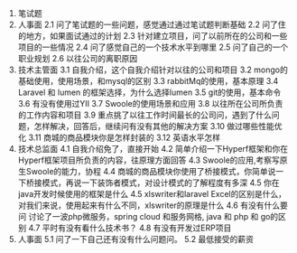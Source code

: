 1. 笔试题
2. 人事面
    2.1 问了笔试题的一些问题，感觉通过通过笔试题判断基础
    2.2 问了住的地方，如果面试通过的计划
    2.3 针对建立项目，问了以前所在的公司和一些项目的一些情况
    2.4 问了感觉自己的一个技术水平到哪里
    2.5 问了自己的一个职业规划
    2.6 以往公司的离职原因
3. 技术主管面
    3.1 自我介绍，这个自我介绍针对以往的公司和项目
    3.2 mongo的基础使用，使用场景，和mysql的区别
    3.3 rabbitMq的使用，基本原理
    3.4 Laravel 和 lumen 的框架选择，为什么选择lumen
    3.5 git的使用，基本命令
    3.6 有没有使用过YII
    3.7 Swoole的使用场景和应用
    3.8 以往所在公司所负责的工作内容和项目
    3.9 重点挑了以往工作时间最长的公司问，遇到了什么问题，怎样解决，回答后，继续问有没有其他的解决方案
    3.10 做过哪些性能优化
    3.11 商城的商品模块你是怎样封装的
    3.12 英语水平怎样
4. 技术总监面
    4.1 自我介绍免了，直接开始
    4.2 简单介绍一下Hyperf框架和你在Hyperf框架项目所负责的内容，往原理方面回答
    4.3 Swoole的应用,考察写原生Swoole的能力，协程
    4.4 商城的商品模块你使用了桥接模式，你简单说一下桥接模式，再说一下装饰者模式，对设计模式的了解程度有多深
    4.5 你在java开发时候使用的框架是什么
    4.5 xlswriter和laravel Excel的区别是什么，对我们来说，使用起来有什么不同，xlswriter的原理是什么
    4.6 有没有什么要问 讨论了一波php微服务，spring cloud 和服务网格, java 和 php 和 go的区别
    4.7 平时有没有看什么技术书？
    4.8 有没有开发过ERP项目
5. 人事面
    5.1 问了一下自己还有没有什么问题问。
    5.2 最低接受的薪资